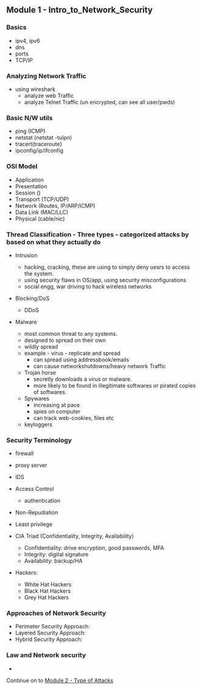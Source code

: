 ## Module 1 - Intro_to_Network_Security

### Basics
- ipv4, ipv6
- dns
- ports
- TCP/IP

### Analyzing Network Traffic
- using wireshark
    - analyze web Traffic
    - analyze Telnet Traffic (un encrypted, can see all user/pwds)

### Basic N/W utils
- ping (ICMP)
- netstat (netstat -tulpn)
- tracert(traceroute)
- ipconfig/ip/ifconfig


### OSI Model
- Application
- Presentation
- Session ()
- Transport (TCP/UDP)
- Network (Routes, IP/ARP/ICMP)
- Data Link (MAC/LLC)
- Physical (cable/nic)



### Thread Classification - Three types - categorized attacks by based on what they actually do
- Intrusion
   - hacking, cracking, these are using to simply deny uesrs to access the system.
   - using security flaws in OS/app, using security misconfigurations
   - social engg, war driving to hack wireless networks

- Blocking/DoS
   - DDoS


- Malware
  - most common threat to any systems.
  - designed to spread on their own
  - wildly spread
  - example - virus - replicate and spread  
      - can spread using addressbook/emails  
      - can cause networkshutdowns/heavy network Traffic  
  - Trojan horse
      - secretly downloads a virus or malware.  
      - more likely to be found in illegitimate softwares or pirated copies of softwares.  
  - Spywares
      - increasing at pace
      - spies on computer
      - can track web-cookies, files etc
  - keyloggers


### Security Terminology
- firewall
- proxy server
- IDS
- Access Control
    - authentication
- Non-Repudiation
- Least privilege
- CIA Triad (Confidentiality, Integrity, Availability)
    - Confidentiality: drive encryption, good passwords, MFA
    - Integrity: digital signature
    - Availability: backup/HA

- Hackers:
    - White Hat Hackers
    - Black Hat Hackers
    - Grey Hat Hackers


### Approaches of Network Security
- Perimeter Security Approach:
- Layered Security Approach:
- Hybrid Security Approach:


### Law and Network security
- 



Continue on to [Module 2 - Type of Attacks](https://github.com/ArunNadda/CNSS/blob/master/Chapters/Module2-TypeOfAttacks.md)
